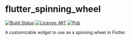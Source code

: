 # flutter_spinning_wheel

[![Build Status](https://travis-ci.com/davidanaya/flutter-spinning-wheel.svg?branch=master)](https://travis-ci.com/davidanaya/flutter-spinning-wheel) [![License: MIT](https://img.shields.io/badge/License-MIT-yellow.svg)](https://opensource.org/licenses/MIT) [![Pub](https://img.shields.io/pub/v/flutter_spinning_wheel.svg)](https://pub.dartlang.org/packages/flutter_spinning_wheel)

A customizable widget to use as a spinning wheel in Flutter.
